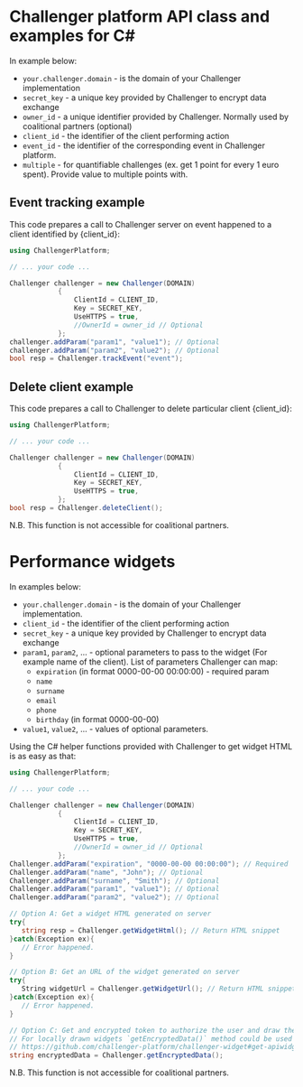 Challenger platform API class and examples for C#
===

In example below:

 - `your.challenger.domain` - is the domain of your Challenger implementation
 - `secret_key` - a unique key provided by Challenger to encrypt data exchange
 - `owner_id` - a unique identifier provided by Challenger. Normally used by coalitional partners (optional)
 - `client_id` - the identifier of the client performing action
 - `event_id` - the identifier of the corresponding event in Challenger platform.
 - `multiple` - for quantifiable challenges (ex. get 1 point for every 1 euro spent). Provide value to multiple points with.

## Event tracking example

This code prepares a call to Challenger server on event happened to a client identified by {client_id}:

```C#
using ChallengerPlatform;

// ... your code ...

Challenger challenger = new Challenger(DOMAIN)
            {
                ClientId = CLIENT_ID,
                Key = SECRET_KEY,
                UseHTTPS = true,
                //OwnerId = owner_id // Optional
            };
challenger.addParam("param1", "value1"); // Optional
challenger.addParam("param2", "value2"); // Optional
bool resp = Challenger.trackEvent("event");
```

## Delete client example

This code prepares a call to Challenger to delete particular client {client_id}:

```C#
using ChallengerPlatform;

// ... your code ...

Challenger challenger = new Challenger(DOMAIN)
            {
                ClientId = CLIENT_ID,
                Key = SECRET_KEY,
                UseHTTPS = true,
            };
bool resp = Challenger.deleteClient();
```

N.B. This function is not accessible for coalitional partners.

# Performance widgets

In examples below:
 - `your.challenger.domain` - is the domain of your Challenger implementation.
 - `client_id` - the identifier of the client performing action
 - `secret_key` - a unique key provided by Challenger to encrypt data exchange
 - `param1`, `param2`, ... - optional parameters to pass to the widget (For example name of the client). List of parameters Challenger can map:
   - `expiration` (in format 0000-00-00 00:00:00) - required param
   - `name`
   - `surname`
   - `email`
   - `phone`
   - `birthday` (in format 0000-00-00)
 - `value1`, `value2`,  ... - values of optional parameters.

Using the C# helper functions provided with Challenger to get widget HTML is as easy as that:

```C#
using ChallengerPlatform;

// ... your code ...

Challenger challenger = new Challenger(DOMAIN)
            {
                ClientId = CLIENT_ID,
                Key = SECRET_KEY,
                UseHTTPS = true,
                //OwnerId = owner_id // Optional
            };
Challenger.addParam("expiration", "0000-00-00 00:00:00"); // Required
Challenger.addParam("name", "John"); // Optional
Challenger.addParam("surname", "Smith"); // Optional
Challenger.addParam("param1", "value1"); // Optional
Challenger.addParam("param2", "value2"); // Optional

// Option A: Get a widget HTML generated on server
try{
   string resp = Challenger.getWidgetHtml(); // Return HTML snippet
}catch(Exception ex){
   // Error happened.
}

// Option B: Get an URL of the widget generated on server 
try{
   String widgetUrl = Challenger.getWidgetUrl(); // Return HTML snippet
}catch(Exception ex){
   // Error happened.
}

// Option C: Get and encrypted token to authorize the user and draw the widget on client-side
// For locally drawn widgets `getEncryptedData()` method could be used instead of `getWidgetHtml()`. Please refer:
// https://github.com/challenger-platform/challenger-widget#get-apiwidgetauthenticateuser for more information
string encryptedData = Challenger.getEncryptedData();
```

N.B. This function is not accessible for coalitional partners.

